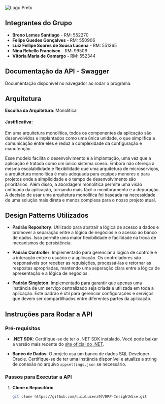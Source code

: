 ![Logo Preto](https://i.imgur.com/LyQ6ygf.png)




## Integrantes do Grupo
- **Breno Lemes Santiago** - RM: 552270
- **Felipe Guedes Gonçalves** - RM: 550906
- **Luiz Fellipe Soares de Sousa Lucena** - RM: 551365
- **Nina Rebello Francisco** - RM: 99509
- **Vitória Maria de Camargo** - RM: 552344

## Documentação da API - Swagger

Documentação disponível no navegador ao rodar o programa.

## Arquitetura

**Escolha da Arquitetura**: Monolítica


#### Justificativa:

Em uma arquitetura monolítica, todos os componentes da aplicação são desenvolvidos e implantados como uma única unidade, o que simplifica a comunicação entre eles e reduz a complexidade da configuração e manutenção. 

Esse modelo facilita o desenvolvimento e a implantação, uma vez que a aplicação é tratada como um único sistema coeso. Embora não ofereça a mesma escalabilidade e flexibilidade que uma arquitetura de microserviços, a arquitetura monolítica é mais adequada para equipes menores e para projetos onde a simplicidade e o tempo de desenvolvimento são prioritários. Além disso, a abordagem monolítica permite uma visão unificada da aplicação, tornando mais fácil o monitoramento e a depuração. A decisão de usar uma arquitetura monolítica foi baseada na necessidade de uma solução mais direta e menos complexa para o nosso projeto atual.



## Design Patterns Utilizados

- **Padrão Repository**: Utilizado para abstrair a lógica de acesso a dados e promover a separação entre a lógica de negócios e o acesso ao banco de dados. Isso permite uma maior flexibilidade e facilidade na troca de mecanismos de persistência.

- **Padrão Controller**: Implementado para gerenciar a lógica de controle e a interação entre o usuário e a aplicação. Os controladores são responsáveis por receber as requisições, processá-las e retornar as respostas apropriadas, mantendo uma separação clara entre a lógica de apresentação e a lógica de negócios.

- **Padrão Singleton**: Implementado para garantir que apenas uma instância de um serviço centralizado seja criada e utilizada em toda a aplicação. Este padrão é útil para gerenciar configurações e serviços que devem ser compartilhados entre diferentes partes da aplicação.


## Instruções para Rodar a API

### Pré-requisitos

- **.NET SDK**: Certifique-se de ter o .NET SDK instalado. Você pode baixar a versão mais recente do [site oficial do .NET](https://dotnet.microsoft.com/download).

- **Banco de Dados**: O projeto usa um banco de dados SQL Developer - Oracle. Certifique-se de ter uma instância disponível e atualize a string de conexão no arquivo `appsettings.json` se necessário.

### Passos para Executar a API

1. **Clone o Repositório**

   ```bash
   git clone https://github.com/LuizLucena97/ERP-InsightWise.git
